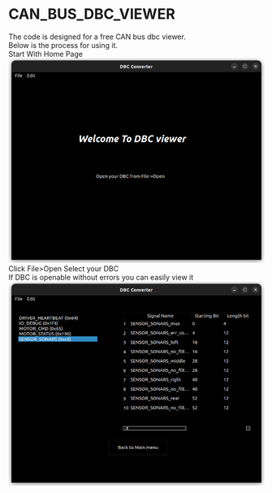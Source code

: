 # CAN_BUS_DBC_VIEWER
The code is designed for a free CAN bus dbc viewer.<br>
Below is the process for using it.<br>
Start With Home Page<br>
![welcome Page](Ui_files/Ui_pics/Homepage.png)<br>
Click File>Open Select your DBC<br>
If DBC is openable without errors you can easily view it
![Viewer Page](Ui_files/Ui_pics/Viewer.png)
